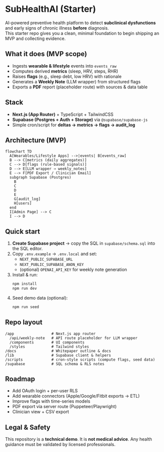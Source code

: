 # SubHealthAI (Starter)

AI-powered preventive health platform to detect **subclinical dysfunctions** and early signs of chronic illness **before** diagnosis.  
This starter repo gives you a clean, minimal foundation to begin shipping an MVP and collecting evidence.

## What it does (MVP scope)
- Ingests **wearable & lifestyle** events into `events_raw`
- Computes derived **metrics** (sleep, HRV, steps, RHR)
- Raises **flags** (e.g., sleep debt, low HRV) with rationale
- Generates a **Weekly Note** (LLM wrapper) from structured flags
- Exports a **PDF** report (placeholder route) with sources & data table

## Stack
- **Next.js (App Router)** + TypeScript + TailwindCSS
- **Supabase (Postgres + Auth + Storage)** via `@supabase/supabase-js`
- Simple cron/script for **deltas → metrics → flags → audit_log**

## Architecture (MVP)
```mermaid
flowchart TD
  A[Wearables/Lifestyle Apps] -->|events| B[events_raw]
  B --> C[metrics (daily aggregates)]
  C --> D[flags (rule-based signals)]
  D --> E[LLM wrapper → weekly_notes]
  E --> F[PDF Export / Clinician Email]
  subgraph Supabase (Postgres)
    B
    C
    D
    E
    G[audit_log]
    H[users]
  end
  I[Admin Page] --> C
  I --> D
```

## Quick start
1. **Create Supabase project** → copy the SQL in `supabase/schema.sql` into the SQL editor.
2. Copy `.env.example` → `.env.local` and set:
   - `NEXT_PUBLIC_SUPABASE_URL`
   - `NEXT_PUBLIC_SUPABASE_ANON_KEY`
   - (optional) `OPENAI_API_KEY` for weekly note generation
3. Install & run:
   ```bash
   npm install
   npm run dev
   ```
4. Seed demo data (optional):
   ```bash
   npm run seed
   ```

## Repo layout
```
/app                 # Next.js app router
  /api/weekly-note   # API route placeholder for LLM wrapper
  /components        # UI components
  /styles            # Tailwind styles
/docs                # Whitepaper outline & docs
/lib                 # Supabase client & helpers
/scripts             # cron-style scripts (compute flags, seed data)
/supabase            # SQL schema & RLS notes
```

## Roadmap
- Add OAuth login + per-user RLS
- Add wearable connectors (Apple/Google/Fitbit exports → ETL)
- Improve flags with time-series models
- PDF export via server route (Puppeteer/Playwright)
- Clinician view + CSV export

## Legal & Safety
This repository is a **technical demo**. It is **not medical advice**. Any health guidance must be validated by licensed professionals.
